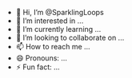- 👋 Hi, I’m @SparklingLoops
- 👀 I’m interested in ...
- 🌱 I’m currently learning ...
- 💞️ I’m looking to collaborate on ...
- 📫 How to reach me ...
- 😄 Pronouns: ...
- ⚡ Fun fact: ...

<!---
SparklingLoops/SparklingLoops is a ✨ special ✨ repository because its `README.md` (this file) appears on your GitHub profile.
You can click the Preview link to take a look at your changes.
--->
